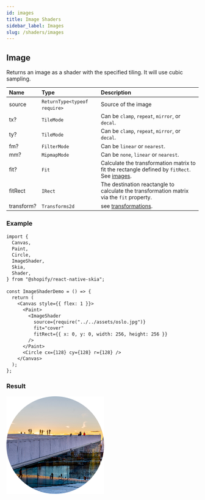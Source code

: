 ```yaml
---
id: images
title: Image Shaders
sidebar_label: Images
slug: /shaders/images
---
```


## Image

Returns an image as a shader with the specified tiling.
It will use cubic sampling.

| Name       | Type           |  Description                       |
|:-----------|:---------------|:-----------------------------------|
| source      | `ReturnType<typeof require>` | Source of the image |
| tx?         | `TileMode`   | Can be `clamp`, `repeat`, `mirror`, or `decal`. |
| ty?         | `TileMode`   | Can be `clamp`, `repeat`, `mirror`, or `decal`. |
| fm?         | `FilterMode` | Can be `linear` or `nearest`. |
| mm?         | `MipmapMode` | Can be `none`, `linear` or `nearest`. |
| fit?        | `Fit` | Calculate the transformation matrix to fit the rectangle defined by `fitRect`. See [images](images). |
| fitRect     | `IRect` | The destination reactangle to calculate the transformation matrix via the `fit` property. |
| transform?  | `Transforms2d` | see [transformations](transformations). |

### Example
```tsx twoslash
import {
  Canvas,
  Paint,
  Circle,
  ImageShader,
  Skia,
  Shader,
} from "@shopify/react-native-skia";

const ImageShaderDemo = () => {
  return (
    <Canvas style={{ flex: 1 }}>
      <Paint>
        <ImageShader
          source={require("../../assets/oslo.jpg")}
          fit="cover"
          fitRect={{ x: 0, y: 0, width: 256, height: 256 }}
        />
      </Paint>
      <Circle cx={128} cy={128} r={128} />
    </Canvas>
  );
};
```
### Result
![Image Shader](assets/image.png)

